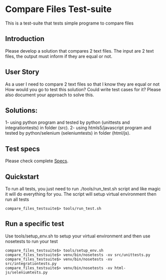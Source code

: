 Compare Files Test-suite
=============================
This is a test-suite that tests simple programe to compare files

Introduction
------------
Please develop a solution that compares 2 text files. The input are 2 text files, the output must inform if they are equal or not.

User Story
----------
As a user I need to compare 2 text files so that I know they are equal or not How would you go to test this solution? Could write test cases for it? Please also document your approach to solve this.

Solutions:
----------
1- using python program and tested by python (unittests and integrationtests) in folder (src).
2- using htmls5/javascript program and tested by python/selenium (seleniumtests) in folder (html/js).

Test specs
----------
Please check complete [Specs](https://docs.google.com/spreadsheets/d/1ggEjlWQWNsCzmqT1aCzxL_weYKDMkibZ-yDmpOOtu4M/pubhtml).

Quickstart
----------
To run all tests, you just need to run ./tools/run_test.sh script and like magic it will do everything for you. The script will setup virtual environment then run all tests

```
compare_files_testsuite$> tools/run_test.sh
```

Run a specific test
-------------------
Use tools/setup_env.sh to setup your virtual environment and then use nosetests to run your test

```
compare_files_testsuite$> tools/setup_env.sh
compare_files_testsuite$> venv/bin/nosetests -xv src/unittests.py
compare_files_testsuite$> venv/bin/nosetests -xv src/integrationtests.py
compare_files_testsuite$> venv/bin/nosetests -xv html-js/seleniumtests.py
```
